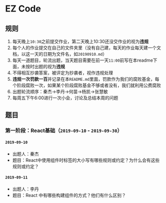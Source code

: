 # EZ Code

## 规则
1. 每天晚上`10:30`之前提交作业，第二天晚上10:30还没交作业的视为**违规**
2. 每个人的作业提交在自己的文件夹里（没有自己建，每天的作业每天建一个文档，以这一天的日期为文件名，如`20190910.md`）
3. 每天一道题目，轮流出题，当天题目需要在前一天`11:00`前写在本readme下面，未按时出题的视为**违规**
4. 不得相互抄袭答案，被评定为抄袭者，视作违规处理
5. **违规一次罚款一百**并记录在本`README.md`里面，罚款作为我们的腐败基金，每个阶段腐败一次，如果某个阶段腐败基金不够或者没有，我们就利用公费腐败
6. 出题轮流顺序：秦杰->李丹->何苗->杨凯->张慧敏
7. 每周五下午6:00进行一次小会，讨论及总结本周的问题

## 题目
### 第一阶段：React基础（`2019-09-10` - `2019-09-30`）
#### `2019-09-10`
* 出题人：秦杰
* 题目：React中使用组件时标签的大小写有哪些规则或约定？为什么会有这些规则或约定？

#### `2019-09-11`
* 出题人：李丹
* 题目：React 中有哪些构建组件的方式？他们有什么区别？